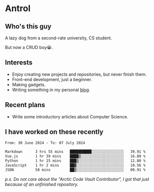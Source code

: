 # Antrol

## Who's this guy

A lazy dog from a second-rate university, CS student.

But now a CRUD boy😭.

## Interests

* Enjoy creating new projects and repositories, but never finish them.
* Front-end development, just a beginner.
* Making gadgets.
* Writing something in my personal [blog](https://blog.antrol.xyz/).

## Recent plans

* Write some introductory articles about Computer Science.

<!--
* Try to develop a website for [Anime4KCPP](https://github.com/TianZerL/Anime4KCPP).
* Develop a Markdown renderer which user can customize its css, of course it is GUI-based.~~(If I could finish  it before getting bored)~~
* Work with my [teammates](https://github.com/SWJTU-Lazy-Dogs).
* Find something interests me, as a hobby after finishing my ~~boring~~ homework.
-->

## I have worked on these recently

<!--START_SECTION:waka-->

```txt
From: 30 June 2024 - To: 07 July 2024

Markdown      3 hrs 55 mins   ██████████░░░░░░░░░░░░░░░   39.91 %
Vue.js        1 hr 39 mins    ████▒░░░░░░░░░░░░░░░░░░░░   16.80 %
Python        1 hr 15 mins    ███▒░░░░░░░░░░░░░░░░░░░░░   12.80 %
JavaScript    1 hr 2 mins     ██▓░░░░░░░░░░░░░░░░░░░░░░   10.56 %
JSON          58 mins         ██▒░░░░░░░░░░░░░░░░░░░░░░   09.91 %
```

<!--END_SECTION:waka-->

*p.s.  Do not care about the "Arctic Code Vault Contributor", I got that just because of an unfinished repository.*

<!--
**qzmlgfj/qzmlgfj** is a ✨ _special_ ✨ repository because its `README.md` (this file) appears on your GitHub profile.

Here are some ideas to get you started:

- 🔭 I’m currently working on ...
- 🌱 I’m currently learning ...
- 👯 I’m looking to collaborate on ...
- 🤔 I’m looking for help with ...
- 💬 Ask me about ...
- 📫 How to reach me: ...
- 😄 Pronouns: ...
- ⚡ Fun fact: ...
-->
